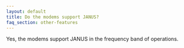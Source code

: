 ```yaml
---
layout: default
title: Do the modems support JANUS?
faq_section: other-features
---
```


Yes, the modems support JANUS in the frequency band of operations.